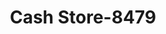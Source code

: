 ---
f_zip-code: 61108
f_state-code: IL
title: Cash Store-8479
f_phone: 815-226-4300
f_city-only: Rockford
f_address: 2424 S Alpine Rd Rockford
f_location-unique-id: '8479'
slug: cash-store-8479
updated-on: '2024-05-30T13:46:58.046Z'
created-on: '2024-05-30T13:36:59.803Z'
published-on: '2024-05-30T13:54:32.469Z'
f_city-state: cms/city/rockford-il.md
f_company: cms/company/cash-store.md
f_state: cms/state/illinois.md
layout: '[payday-loan].html'
tags: payday-loan
---